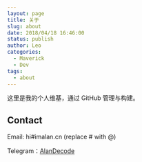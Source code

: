 ```yaml
---
layout: page
title: 关于
slug: about
date: 2018/04/18 16:46:00
status: publish
author: Leo
categories: 
  - Maverick
  - Dev
tags: 
  - about
---
```


这里是我的个人维基，通过 GitHub 管理与构建。


## Contact

Email: hi#imalan.cn (replace # with @)

Telegram：[AlanDecode](https://t.me/alandecode)

